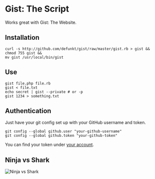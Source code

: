 Gist: The Script
================

Works great with Gist: The Website.

Installation
------------

    curl -s http://github.com/defunkt/gist/raw/master/gist.rb > gist &&
    chmod 755 gist &&
    mv gist /usr/local/bin/gist

Use
---
    
    gist file.php file.rb
    gist < file.txt
    echo secret | gist --private # or -p
    gist 1234 > something.txt

Authentication
--------------

Just have your git config set up with your GitHub username and token.

    git config --global github.user "your-github-username"
    git config --global github.token "your-github-token"

You can find your token under [your account](https://github.com/account).

Ninja vs Shark
--------------

![Ninja vs Shark](http://github.com/defunkt/gist/tree/master%2Fbattle.png?raw=true)

